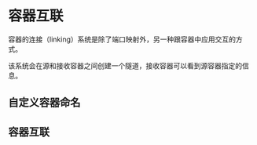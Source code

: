 
# 容器互联

容器的连接（linking）系统是除了端口映射外，另一种跟容器中应用交互的方式。

该系统会在源和接收容器之间创建一个隧道，接收容器可以看到源容器指定的信息。

## 自定义容器命名

## 容器互联